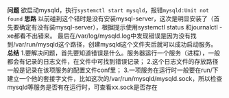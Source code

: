 **问题**
欲启动mysqld，执行`systemctl start mysqld`，报错`mysqld:Unit not found`
**思路**
以前碰到这个错时是没有安装mysql-server，这次是明显安装了（首先要确定有没有装mysql-server），根据提示使用systemctl status 和journalctl -xe都看不出错来。
最后在/var/log/mysqld.log中发现错误是因为没有找到/var/run/mysqld这个路径，创建mysqld这个文件夹后就可以成功启动服务。
**总结**
1.要解决问题，首先要知道错误是什么。服务器运行一个服务（进程），一般都会有记录的日志文件，在文件中可找到错误记录； 
2.这个日志文件的存放路径一般是记录在该项服务的配置文件conf里；
3.一项服务在运行时一般要在run/下建立一个他的套接字文件，比如这次的/var/run/mysqld/mysqld.sock，所以检查mysqld等服务是否有在运行时，可查看xx.sock是否存在
